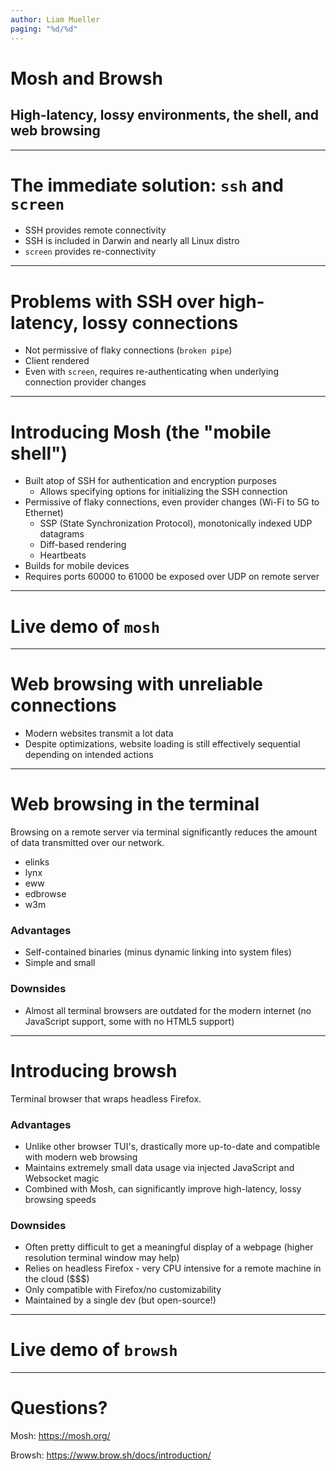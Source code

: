 ```yaml
---
author: Liam Mueller
paging: "%d/%d"
---
```


# Mosh and Browsh

## High-latency, lossy environments, the shell, and web browsing

---

# The immediate solution: `ssh` and `screen`

- SSH provides remote connectivity
- SSH is included in Darwin and nearly all Linux distro
- `screen` provides re-connectivity

---

# Problems with SSH over high-latency, lossy connections

- Not permissive of flaky connections (`broken pipe`)
- Client rendered
- Even with `screen`, requires re-authenticating when underlying connection provider changes

---

# Introducing Mosh (the "mobile shell")

- Built atop of SSH for authentication and encryption purposes
  - Allows specifying options for initializing the SSH connection
- Permissive of flaky connections, even provider changes (Wi-Fi to 5G to Ethernet)
    - SSP (State Synchronization Protocol), monotonically indexed UDP datagrams
    - Diff-based rendering
    - Heartbeats
- Builds for mobile devices
- Requires ports 60000 to 61000 be exposed over UDP on remote server

---

# Live demo of `mosh`

---

# Web browsing with unreliable connections

- Modern websites transmit a lot data
- Despite optimizations, website loading is still effectively sequential depending on intended actions

---

# Web browsing in the terminal

Browsing on a remote server via terminal significantly reduces the amount of data transmitted over our network.

- elinks
- lynx
- eww
- edbrowse
- w3m

### Advantages
- Self-contained binaries (minus dynamic linking into system files)
- Simple and small

### Downsides
- Almost all terminal browsers are outdated for the modern internet (no JavaScript support, some with no HTML5 support)

---

# Introducing browsh

Terminal browser that wraps headless Firefox.

### Advantages
- Unlike other browser TUI's, drastically more up-to-date and compatible with modern web browsing
- Maintains extremely small data usage via injected JavaScript and Websocket magic
- Combined with Mosh, can significantly improve high-latency, lossy browsing speeds

### Downsides
- Often pretty difficult to get a meaningful display of a webpage (higher resolution terminal window may help)
- Relies on headless Firefox - very CPU intensive for a remote machine in the cloud ($$$)
- Only compatible with Firefox/no customizability
- Maintained by a single dev (but open-source!)

---

# Live demo of `browsh`

---

# Questions?

Mosh: https://mosh.org/ 

Browsh: https://www.brow.sh/docs/introduction/

